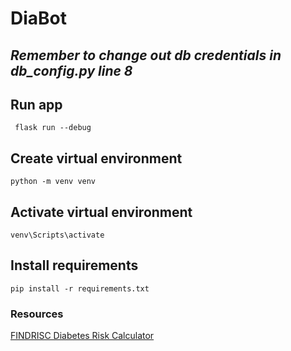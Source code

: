 
# DiaBot

## _Remember to change out db credentials in db_config.py line 8_

## Run app

``` flask run --debug```

## Create virtual environment

```python -m venv venv```

## Activate virtual environment

```venv\Scripts\activate```

## Install requirements

```pip install -r requirements.txt```

<!-- create a link to resource -->
### Resources

[FINDRISC Diabetes Risk Calculator](https://qxmd.com/calculate/calculator_236/findrisc-diabetes-risk-calculator#)
